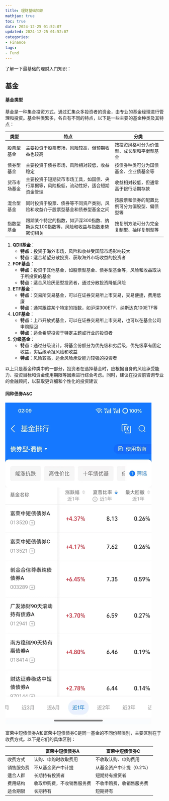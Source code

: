 ```yaml
---
title: 理财基础知识
mathjax: true
toc: true
date: 2024-12-25 01:52:07
updated: 2024-12-25 01:52:07
categories:
- Finance
tags:
- Fund
---
```


了解一下最基础的理财入门知识：

<!--more-->

## 基金

#### 基金类型

基金是一种集合投资方式，通过汇集众多投资者的资金，由专业的基金经理进行管理和投资。基金种类繁多，各自有不同的特点，以下是一些主要的基金种类及其特点：



|      类型      | 特点       | 分类       |
| ---------- | --------------------- | --------------------- |
| 股票型基金   | 主要投资于股票市场，风险较高，但预期收益也较高   | 按投资风格可分为价值型、成长型和平衡型基金   |
| 债券型基金 | 主要投资于债券市场，风险相对较低，收益稳定     | 按债券种类可分为国债基金、企业债基金等 |
| 货币市场基金   | 主要投资于短期货币市场工具，如国债、央行票据等，风险极低，流动性好，适合短期资金管理         | 收益相对较低，但通常高于银行活期存款         |
| 混合型基金   | 同时投资于股票、债券等不同资产类别，风险和收益介于股票型基金和债券型基金之间 | 按股票和债券的配置比例可分为偏股型、偏债型等 |
| 指数型基金   | 跟踪某个特定的指数，如沪深300指数、纳斯达克100指数等，风险和收益与指数走势密切相关             | 按复制方法可分为完全复制型、抽样复制型等             |





1. **QDII基金**：
   - **特点**：投资于海外市场，风险和收益受国际市场影响较大
   - **特点**：适合希望分散投资、获取海外市场收益的投资者
2. **FOF基金**：
   - **特点**：投资于其他基金，如股票型基金、债券型基金等，风险和收益取决于所投资的基金
   - **特点**：适合风险厌恶型投资者，通过分散投资降低风险
3. **ETF基金**：
   - **特点**：交易所交易基金，可以在证券交易所上市交易，交易便捷，费用低廉
   - **特点**：通常跟踪某个特定的指数，如沪深300ETF、纳斯达克100ETF等
4. **LOF基金**：
   - **特点**：上市开放式基金，可以在证券交易所上市交易，也可以在基金公司申购赎回
   - **特点**：适合希望投资于特定主题或行业的投资者
5.  **分级基金**：
    - **特点**：通过分级设计，将基金份额分为优先级和劣后级，优先级享有固定收益，劣后级承担风险和收益
    - **特点**：风险较高，适合风险承受能力较强的投资者

以上只是基金种类中的一部分，投资者在选择基金时，应根据自身的风险承受能力、投资目标和资金使用期限等因素进行综合考虑。同时，建议在投资前咨询专业的金融顾问，以获取更详细和个性化的投资建议

#### 同种债券A&C

![富荣中短债](https://raw.githubusercontent.com/TransformersWsz/picx-images-hosting/e6930d50c9eccf523f3b0816006a8dd04f07cf93/637453d82cfe01a6b8ebe8c68e26f89.77dmhjm8rn.webp)

富荣中短债债券A和富荣中短债债券C是同一基金的不同份额类别，主要区别在于收费方式。以下是它们的具体区别：

|            | 富荣中短债债券A       | 富荣中短债债券C       |
| ---------- | --------------------- | --------------------- |
| 收费方式   | 认购、申购时收取费用   | 不收取认购、申购费用   |
| 销售服务费 | 不从基金资产中计提     | 从基金资产中计提（0.2%）|
| 适合人群   | 长期持有投资者         | 短期持有投资者         |
| 费用结构   | 收取申购费，不收销售服务费 | 不收申购费，收销售服务费 |
| 适合期限   | 长期持有             | 短期持有             |
